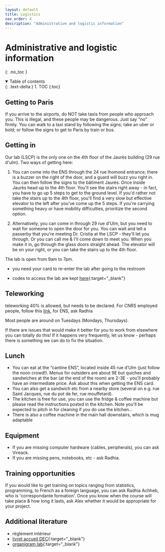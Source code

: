 ```yaml
---
layout: default
title: Logistics
nav_order: 4
description: "Administrative and logistic information"
---
```


# Administrative and logistic information
{: .no_toc }

<details open markdown="block">
  <summary>
    Table of contents
  </summary>
  {: .text-delta }
1. TOC
{:toc}
</details>

## Getting to Paris

If you arrive to the airports, do NOT take taxis from people who approach you. This is illegal, and these people may be dangerous. Just say "no" firmly. You can walk to a taxi stand by following the signs; take an uber or bold; or follow the signs to get to Paris by train or bus.




## Getting in

Our lab (LSCP) is the only one on the 4th floor of the Jaurès building (29 rue d'ulm). Two ways of getting here:

1. You can come into the ENS through the 24 rue lhomond entrance; there is a buzzer on the right of the door, and a guard will buzz you right in. You can then follow the signs to the bâtiment Jaurès. Once inside Jaurès head up to the 4th floor. You'll see the stairs right away - in fact, you have to go up 5 steps to get to the ground level. If you'd rather not take the stairs up to the 4th floor, you'll find a very slow but effective elevator to the left after you've come up the 5 steps. If you're carrying something heavy or have mobility difficulties, prioritize the second option.

2. Alternatively, you can come in through 29 rue d'Ulm, but you need to wait for someone to open the door for you. You can wait and tell a passerby that you're meeting Dr. Cristia at the LSCP - they'll let you through. Or you can call me & I'll come down to meet you. When you make it in, go through the glass doors straight ahead. The elevator will be on your right, or you can take the stairs up to the 4th floor.

The lab is open from 9am to 7pm. 

- you need your card to re-enter the lab after going to the restroom

- codes to access the lab are kept [here](https://github.com/LAAC-LSCP/private-lab-info/blob/main/access_codes.md){:target="_blank"}

## Teleworking

teleworking 40% is allowed, but needs to be declared. For CNRS employed people, follow this [link](https://laac-lscp.github.io/docs/administrative-platforms.html#teleworking), for ENS, ask Radhia

Most people are around on Tuesdays (Mondays, Thursdays).

If there are issues that would make it better for you to work from elsewhere you can totally do this! If it happens very frequently, let us know - perhaps there is something we can do to fix the situation.

## Lunch

- You can eat at the “cantine ENS”, located inside 45 rue d’Ulm (just follow the noon crowd!). Menus for outsiders are about 9E but quiches and sandwiches at the bar (at the end of the room) are 2-3E - you'll probably have an intermediate price. Ask about this when getting the ENS card.
- You can also get a sandwich etc from a nearby store (several on e.g. rue Saint Jacques, rue du pot de fer, rue mouffetard). 
- The kitchen is free for use, you can use the fridge & coffee machine but please read the instructions posted in the kitchen. Note you'll be expected to pitch in for cleaning if you do use the kitchen…
- There is also a coffee machine in the main hall downstairs, which is mug adaptable

## Equipment

- If you are missing computer hardware (cables, peripherals), you can ask Vireack.
- If you are missing pens, notebooks, etc - ask Radhia.

## Training opportunities

If you would like to get training on topics ranging from statistics, programming, to French as a foreign language, you can ask Radhia Achheb, who is 'correspondante formation'. Once you know when the course will take place & how long it lasts, ask Alex whether it would be appropriate for your project.



## Additional literature

- règlement intérieur
- [livret accueil DEC](https://cognition.ens.fr/system/files/2019-07/Welcomebooklet2019-2020.pdf){:target="_blank"}
- [organigram lab](../index.md#welcome-to-the-laac-team){:target="_blank"}

